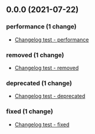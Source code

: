 ## 0.0.0 (2021-07-22)

### performance (1 change)

- [Changelog test - performance](SteelT/SRB2@861b5fac4a06f7281602edb83965bca2f558f4cc)

### removed (1 change)

- [Changelog test - removed](SteelT/SRB2@6484afb9d1edd68dcda02e21dd02deb2491d0b1d)

### deprecated (1 change)

- [Changelog test - deprecated](SteelT/SRB2@2c7ed5cb3751455ffb4abaebad4d8f210bd196ab)

### fixed (1 change)

- [Changelog test - fixed](SteelT/SRB2@507a508a33389dfc91cc6df5318e695d4b65eec4)
